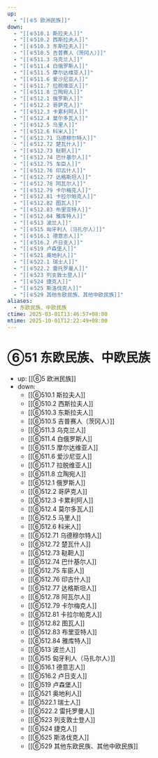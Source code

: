 ```yaml
---
up:
  - "[[⑥5 欧洲民族]]"
down:
  - "[[⑥510.1 斯拉夫人]]"
  - "[[⑥510.2 西斯拉夫人]]"
  - "[[⑥510.3 东斯拉夫人]]"
  - "[[⑥510.5 吉普赛人（茨冈人）]]"
  - "[[⑥511.3 乌克兰人]]"
  - "[[⑥511.4 白俄罗斯人]]"
  - "[[⑥511.5 摩尔达维亚人]]"
  - "[[⑥511.6 爱沙尼亚人]]"
  - "[[⑥511.7 拉脱维亚人]]"
  - "[[⑥511.8 立陶宛人]]"
  - "[[⑥512.1 俄罗斯人]]"
  - "[[⑥512.2 哥萨克人]]"
  - "[[⑥512.3 卡累利阿人]]"
  - "[[⑥512.4 莫尔多瓦人]]"
  - "[[⑥512.5 马里人]]"
  - "[[⑥512.6 科米人]]"
  - "[[⑥512.71 乌德穆尔特人]]"
  - "[[⑥512.72 楚瓦什人]]"
  - "[[⑥512.73 鞑靼人]]"
  - "[[⑥512.74 巴什基尔人]]"
  - "[[⑥512.75 车臣人]]"
  - "[[⑥512.76 印古什人]]"
  - "[[⑥512.77 达格斯坦人]]"
  - "[[⑥512.78 阿瓦尔人]]"
  - "[[⑥512.79 卡尔梅克人]]"
  - "[[⑥512.81 卡拉尔帕克人]]"
  - "[[⑥512.82 图瓦人]]"
  - "[[⑥512.83 布里亚特人]]"
  - "[[⑥512.84 雅库特人]]"
  - "[[⑥513 波兰人]]"
  - "[[⑥515 匈牙利人（马扎尔人）]]"
  - "[[⑥516.1 德意志人]]"
  - "[[⑥516.2 卢日支人]]"
  - "[[⑥519 卢森堡人]]"
  - "[[⑥521 奥地利人]]"
  - "[[⑥522.1 瑞士人]]"
  - "[[⑥522.2 雷托罗曼人]]"
  - "[[⑥523 列支敦士登人]]"
  - "[[⑥524 捷克人]]"
  - "[[⑥525 斯洛伐克人]]"
  - "[[⑥529 其他东欧民族、其他中欧民族]]"
aliases:
  - 东欧民族、中欧民族
ctime: 2025-03-01T13:46:57+08:00
mtime: 2025-10-01T12:22:49+08:00
---
```


# ⑥51 东欧民族、中欧民族

- up: [[⑥5 欧洲民族]]
- down:	
	- [[⑥510.1 斯拉夫人]]
	- [[⑥510.2 西斯拉夫人]]
	- [[⑥510.3 东斯拉夫人]]
	- [[⑥510.5 吉普赛人（茨冈人）]]
	- [[⑥511.3 乌克兰人]]
	- [[⑥511.4 白俄罗斯人]]
	- [[⑥511.5 摩尔达维亚人]]
	- [[⑥511.6 爱沙尼亚人]]
	- [[⑥511.7 拉脱维亚人]]
	- [[⑥511.8 立陶宛人]]
	- [[⑥512.1 俄罗斯人]]
	- [[⑥512.2 哥萨克人]]
	- [[⑥512.3 卡累利阿人]]
	- [[⑥512.4 莫尔多瓦人]]
	- [[⑥512.5 马里人]]
	- [[⑥512.6 科米人]]
	- [[⑥512.71 乌德穆尔特人]]
	- [[⑥512.72 楚瓦什人]]
	- [[⑥512.73 鞑靼人]]
	- [[⑥512.74 巴什基尔人]]
	- [[⑥512.75 车臣人]]
	- [[⑥512.76 印古什人]]
	- [[⑥512.77 达格斯坦人]]
	- [[⑥512.78 阿瓦尔人]]
	- [[⑥512.79 卡尔梅克人]]
	- [[⑥512.81 卡拉尔帕克人]]
	- [[⑥512.82 图瓦人]]
	- [[⑥512.83 布里亚特人]]
	- [[⑥512.84 雅库特人]]
	- [[⑥513 波兰人]]
	- [[⑥515 匈牙利人（马扎尔人）]]
	- [[⑥516.1 德意志人]]
	- [[⑥516.2 卢日支人]]
	- [[⑥519 卢森堡人]]
	- [[⑥521 奥地利人]]
	- [[⑥522.1 瑞士人]]
	- [[⑥522.2 雷托罗曼人]]
	- [[⑥523 列支敦士登人]]
	- [[⑥524 捷克人]]
	- [[⑥525 斯洛伐克人]]
	- [[⑥529 其他东欧民族、其他中欧民族]]
	

